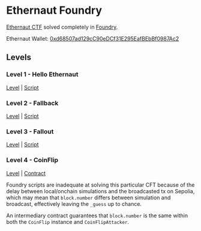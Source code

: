 # Ethernaut Foundry

[Ethernaut CTF](https://ethernaut.openzeppelin.com/) solved completely in [Foundry](https://foundry.paradigm.xyz/).

Ethernaut Wallet: [0xd68507ad129cC90eDCf31E295EafBEbBf0987Ac2](0xd68507ad129cc90edcf31e295eafbebbf0987ac2)

## Levels

### Level 1 - Hello Ethernaut

[Level](levels/1-HelloEthernaut.sol) | [Script](script/1-HelloEthernaut.s.sol)

### Level 2 - Fallback

[Level](levels/2-Fallback.sol) | [Script](script/2-Fallback.s.sol)

### Level 3 - Fallout

[Level](levels/3-Fallout.sol) | [Script](script/2-Fallout.s.sol)

### Level 4 - CoinFlip

[Level](levels/4-CoinFlip.sol) | [Contract](src/4-CoinFlip.sol)

Foundry scripts are inadequate at solving this particular CFT because of the delay between local/onchain simulations and the broadcasted tx on Sepolia, which may mean that `block.number` differs between simulation and broadcast, effectively leaving the `_guess` up to chance.

An intermediary contract guarantees that `block.number` is the same within both the `CoinFlip` instance and `CoinFlipAttacker`.
